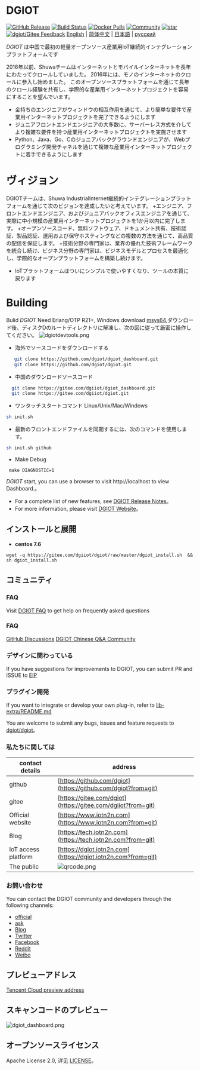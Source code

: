 #  DGIOT

[![GitHub Release](https://img.shields.io/github/release/dgiot/dgiot?color=brightgreen)](https://github.com/dgiot/dgiot/releases)
[![Build Status](https://travis-ci.org/dgiot/dgiot.svg)](https://travis-ci.org/dgiot/dgiot)
[![Docker Pulls](https://img.shields.io/docker/pulls/dgiot/dgiot)](https://hub.docker.com/r/dgiot/dgiot)
[![Community](https://img.shields.io/badge/Community-DGIOT-yellow)](https://tech.iotn2n.com)
[![star](https://gitee.com/dgiiot/dgiot/badge/star.svg?theme=gvp)](https://gitee.com/dgiiot/dgiot/stargazers)
[![dgiot/Gitee Feedback](https://gitee.com/dgiiot/dgiot/widgets/widget_card.svg?colors=colors=ffffff,1e252b,323d47,455059,d7deea,99a0ae)](https://gitee.com/dgiiot/dgiot)
[English](./README.md) | [简体中文](./README-CN.md) | [日本語](./README-JP.md) | [русский](./README-RU.md)

*DGIOT*  は中国で最初の軽量オープンソース産業用IoT継続的インテグレーションプラットフォームです

2016年以前、Shuwaチームはインターネットとモバイルインターネットを長年にわたってクロールしていました。 2016年には、モノのインターネットのクロールに参入し始めました。 このオープンソースプラットフォームを通じて長年のクロール経験を共有し、学際的な産業用インターネットプロジェクトを容易にすることを望んでいます。
   + 金持ちのエンジニアがウィンドウの相互作用を通じて、より簡単な要件で産業用インターネットプロジェクトを完了できるようにします
   + ジュニアフロントエンドエンジニアの大多数に、サーバーレス方式を介してより複雑な要件を持つ産業用インターネットプロジェクトを実施させます
   + Python、Java、Go、Cのジュニアバックグラウンドエンジニアが、Webプログラミング開発チャネルを通じて複雑な産業用インターネットプロジェクトに着手できるようにします

# ヴィジョン
  DGIOTチームは、Shuwa IndustrialInternet継続的インテグレーションプラットフォームを通じて次のビジョンを達成したいと考えています。
  +エンジニア、フロントエンドエンジニア、およびジュニアバックオフィスエンジニアを通じて、実際に中小規模の産業用インターネットプロジェクトを1か月以内に完了します。
   +オープンソースコード、無料ソフトウェア、ドキュメント共有、技術認証、製品認証、運用および保守ホスティングなどの複数の方法を通じて、高品質の配信を保証します。
   +技術分野の専門家は、業界の優れた技術フレームワークを統合し続け、ビジネス分野の専門家は、ビジネスモデルとプロセスを最適化し、学際的なオープンプラットフォームを構築し続けます。
   + IoTプラットフォームはついにシンプルで使いやすくなり、ツールの本質に戻ります

# Building

 Bulid *DGIOT* Need Erlang/OTP R21+, Windows download [msys64](https://dgiotdev-1308220533.cos.ap-nanjing.myqcloud.com/msys64.zip),ダウンロード後、ディスクDのルートディレクトリに解凍し、次の図に従って厳密に操作してください。
![dgiotdevtools.png](http://dgiot-1253666439.cos.ap-shanghai-fsi.myqcloud.com/shuwa_tech/zh/dgiotdevtools.png)

 +  海外でソースコードをダウンロードする
  ```bash
     git clone https://github.com/dgiot/dgiot_dashboard.git
     git clone https://github.com/dgiot/dgiot.git
   ```

 +  中国のダウンロードソースコード
   ```bash
     git clone https://gitee.com/dgiiot/dgiot_dashboard.git
     git clone https://gitee.com/dgiiot/dgiot.git
   ```

 +  ワンタッチスタートコマンド Linux/Unix/Mac/Windows
 ```bash
 sh init.sh
 ```
 + 最新のフロントエンドファイルを同期するには、次のコマンドを使用します。
 ```bash
 sh init.sh github
```
+ Make Debug
 ```
  make DIAGNOSTIC=1
 ```
 *DGIOT* start, you can use a browser to visit  http://localhost to view Dashboard.。

- For a complete list of new features, see [DGIOT Release Notes](https://github.com/dgiot/dgiot/releases)。
- For more information, please visit [DGIOT Website](https://tech.iotn2n.com/)。

## インストールと展開

 + **centos 7.6**

```
wget -q https://gitee.com/dgiiot/dgiot/raw/master/dgiot_install.sh  && sh dgiot_install.sh
```

## コミュニティ

### FAQ

Visit [DGIOT FAQ](https://tech.iotn2n.com/en/backend/) to get help on frequently asked questions

### FAQ

[GitHub Discussions](https://github.com/dgiot/dgiot_server/discussions)
[DGIOT Chinese Q&A Community](https://tech.iotn2n.com/)

### デザインに関わっている

If you have suggestions for improvements to DGIOT, you can submit PR and ISSUE to [EIP](https://github.com/dgiot/eip)

### プラグイン開発

If you want to integrate or develop your own plug-in, refer to [lib-extra/README.md](./lib-extra/README.md)

You are welcome to submit any bugs, issues and feature requests to [dgiot/dgiot](https://github.com/dgiot/dgiot/issues)。

### 私たちに関しては
| contact details       | address                                                                                      |
| -------------- | ----------------------------------------------------------------------------------------- |
| github         | [https://github.com/dgiot](https://github.com/dgiot?from=git)                             |
| gitee          | [https://gitee.com/dgiot](https://gitee.com/dgiiot?from=git)                              |
| Official website           | [https://www.iotn2n.com](https://www.iotn2n.com?from=git)                                 |
| Blog           | [https://tech.iotn2n.com](https://tech.iotn2n.com?from=git)                               |
| IoT access platform | [https://dgiot.iotn2n.com](https://dgiot.iotn2n.com?from=git)                             |
| The public         | ![qrcode.png](http://dgiot-1253666439.cos.ap-shanghai-fsi.myqcloud.com/wechat/qrcode.png) |

### お問い合わせ
You can contact the DGIOT community and developers through the following channels:
- [official](https://www.iotn2n.com)
- [ask](https://ask.iotn2n.com/)
- [Blog](https://tech.iotn2n.com)
- [Twitter](https://twitter.com/)
- [Facebook](https://www.facebook.com/)
- [Reddit](https://www.reddit.com/)
- [Weibo](https://weibo.com)


## プレビューアドレス
[Tencent Cloud preview address](https://dgiotdashboard-8gb17b3673ff6cdd-1253666439.ap-shanghai.app.tcloudbase.com?ftom=git)

## スキャンコードのプレビュー
![dgiot_dashboard.png](http://dgiot-1253666439.cos.ap-shanghai-fsi.myqcloud.com/wechat/dgiot_dashboard.png)


## オープンソースライセンス
Apache License 2.0, 详见 [LICENSE](./LICENSE)。
